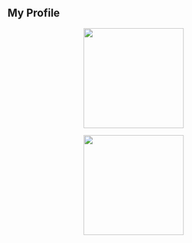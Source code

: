 ## My Profile

<p align="center">
<img width="60%" height="100%" style="display:inline;height:200px;width:auto;" align="center" src="https://github-readme-stats.vercel.app/api?username=bonaxl015&show_icons=true&theme=radical&count_private=true&line_height=32" />
</p>
<p align="center">
<img width="48%" height="100%" style="display:inline;height:200px;width:auto;" align="center" src="https://github-readme-stats.vercel.app/api/top-langs/?username=bonaxl015&hide=tex,php,python,shell,jupyter%20notebook&theme=radical&custom_title=Web%20Development&langs_count=10&layout=compact" />
</p>

